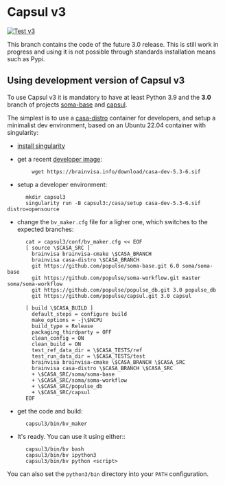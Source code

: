 # Capsul v3

[![Test v3](https://github.com/populse/capsul/actions/workflows/test-v3.yml/badge.svg?branch=pydantic_controller)](https://github.com/populse/capsul/actions/workflows/test-v3.yml)

This branch contains the code of the future 3.0 release. This is still work in progress and using it is not possible through standards installation means such as Pypi.

## Using development version of Capsul v3

To use Capsul v3 it is mandatory to have at least Python 3.9 and the **3.0** branch of projects [soma-base](https://github.com/populse/soma-base>) and [capsul](https://github.com/populse/capsul>).

The simplest is to use a [casa-distro](https://github.com/brainvisa/casa-distro>) container for developers, and setup a minimalist dev environment, based on an Ubuntu 22.04 container with singularity:

* [install singularity](https://brainvisa.info/web/download.html#prerequisites-for-singularity-on-linux>)


* get a recent [developer image](https://brainvisa.info/web/download.html#installing-a-singularity-developer-environment>):
```  
        wget https://brainvisa.info/download/casa-dev-5.3-6.sif
```

* setup a developer environment:
```
      mkdir capsul3
      singularity run -B capsul3:/casa/setup casa-dev-5.3-6.sif distro=opensource
```

* change the `bv_maker.cfg` file for a ligher one, which switches to the expected branches:
```
      cat > capsul3/conf/bv_maker.cfg << EOF
      [ source \$CASA_SRC ]
        brainvisa brainvisa-cmake \$CASA_BRANCH
        brainvisa casa-distro \$CASA_BRANCH
        git https://github.com/populse/soma-base.git 6.0 soma/soma-base
        git https://github.com/populse/soma-workflow.git master soma/soma-workflow
        git https://github.com/populse/populse_db.git 3.0 populse_db
        git https://github.com/populse/capsul.git 3.0 capsul

      [ build \$CASA_BUILD ]
        default_steps = configure build
        make_options = -j\$NCPU
        build_type = Release
        packaging_thirdparty = OFF
        clean_config = ON
        clean_build = ON
        test_ref_data_dir = \$CASA_TESTS/ref
        test_run_data_dir = \$CASA_TESTS/test
        brainvisa brainvisa-cmake \$CASA_BRANCH \$CASA_SRC
        brainvisa casa-distro \$CASA_BRANCH \$CASA_SRC
        + \$CASA_SRC/soma/soma-base
        + \$CASA_SRC/soma/soma-workflow
        + \$CASA_SRC/populse_db
        + \$CASA_SRC/capsul
      EOF
```

* get the code and build:
```
      capsul3/bin/bv_maker
```

* It's ready. You can use it using either::
```
      capsul3/bin/bv bash
      capsul3/bin/bv ipython3
      capsul3/bin/bv python <script>
```
  You can also set the `python3/bin` directory into your `PATH` configuration.
